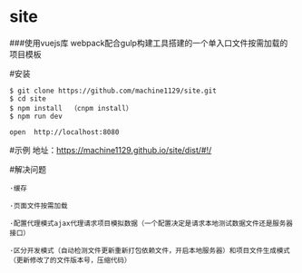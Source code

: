 # site
###使用vuejs库 webpack配合gulp构建工具搭建的一个单入口文件按需加载的项目模板

#安装
```
$ git clone https://github.com/machine1129/site.git
$ cd site
$ npm install  （cnpm install）
$ npm run dev

open  http://localhost:8080
```
#示例
地址：https://machine1129.github.io/site/dist/#!/

#解决问题
```
·缓存

·页面文件按需加载

·配置代理模式ajax代理请求项目模拟数据（一个配置决定是请求本地测试数据文件还是服务器接口）

·区分开发模式（自动检测文件更新重新打包依赖文件，开启本地服务器）和项目文件生成模式（更新修改了的文件版本号，压缩代码）
```
